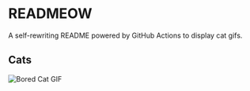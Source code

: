 # READMEOW

A self-rewriting README powered by GitHub Actions to display cat gifs.

## Cats

![Bored Cat GIF](https://media0.giphy.com/media/v1.Y2lkPTlhY2QwMmRhbXVlbDl3and5eGxlYjFpcWFqbGsxM2VhOGJxb3duOXE4Z29sZXZ2eSZlcD12MV9naWZzX3NlYXJjaCZjdD1n/mlvseq9yvZhba/200.gif)
